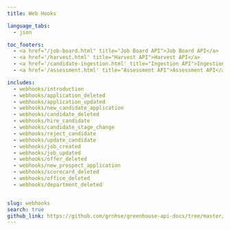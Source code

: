 ```yaml
---
title: Web Hooks

language_tabs:
  - json

toc_footers:
  - <a href="/job-board.html" title="Job Board API">Job Board API</a>
  - <a href='/harvest.html' title="Harvest API">Harvest API</a>
  - <a href='/candidate-ingestion.html' title="Ingestion API">Ingestion API</a>
  - <a href='/assessment.html' title="Assessment API">Assessment API</a>

includes:
  - webhooks/introduction
  - webhooks/application_deleted
  - webhooks/application_updated
  - webhooks/new_candidate_application
  - webhooks/candidate_deleted
  - webhooks/hire_candidate
  - webhooks/candidate_stage_change
  - webhooks/reject_candidate
  - webhooks/update_candidate
  - webhooks/job_created
  - webhooks/job_updated
  - webhooks/offer_deleted
  - webhooks/new_prospect_application
  - webhooks/scorecard_deleted
  - webhooks/office_deleted
  - webhooks/department_deleted


slug: webhooks
search: true
github_link: https://github.com/grnhse/greenhouse-api-docs/tree/master/source/includes/webhooks
---
```

